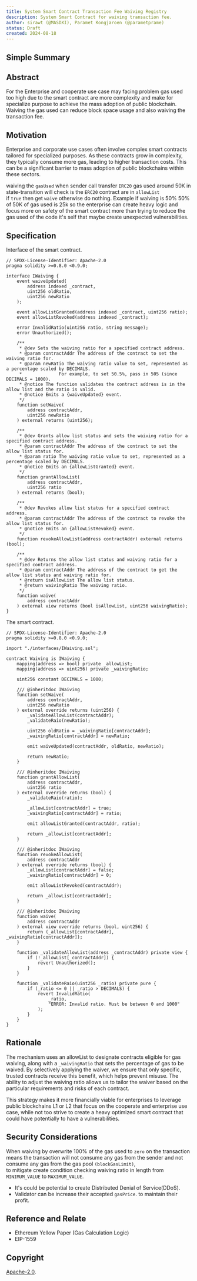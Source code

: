 ```yaml
---
title: System Smart Contract Transaction Fee Waiving Registry
description: System Smart Contract for waiving transaction fee.
author: sirawt (@MASDXI), Paramet Kongjaroen (@parametprame)
status: Draft
created: 2024-08-18
---
```


## Simple Summary

## Abstract

For the Enterprise and cooperate use case may facing problem gas used too high due to the smart contract are more complexity and make for specialize purpose to achieve the mass adoption of public blockchain.  
Waiving the gas used can reduce block space usage and also waiving the transaction fee.

## Motivation

Enterprise and corporate use cases often involve complex smart contracts tailored for specialized purposes. As these contracts grow in complexity, they typically consume more gas, leading to higher transaction costs. This can be a significant barrier to mass adoption of public blockchains within these sectors.

waiving the `gasUsed` when sender call transfer `ERC20` gas used around 50K in state-transition will check is the `ERC20` contract are in `allowList`  
if `true` then get `waive` otherwise do nothing.
Example if waiving is 50%
50% of 50K of gas used is 25k so the enterprise can create heavy logic and focus more on safety of the smart contract more than trying to reduce the gas used of the code it's self that maybe create unexpected vulnerabilities.

## Specification

Interface of the smart contract.
```solidity
// SPDX-License-Identifier: Apache-2.0
pragma solidity >=0.8.0 <0.9.0;

interface IWaiving {
    event waiveUpdated(
        address indexed _contract,
        uint256 oldRatio,
        uint256 newRatio
    );

    event allowListGranted(address indexed _contract, uint256 ratio);
    event allowListRevoked(address indexed _contract);

    error InvalidRatio(uint256 ratio, string message);
    error Unauthorized();

    /**
     * @dev Sets the waiving ratio for a specified contract address.
     * @param contractAddr The address of the contract to set the waiving ratio for.
     * @param newRatio The waiving ratio value to set, represented as a percentage scaled by DECIMALS.
     *              For example, to set 50.5%, pass in 505 (since DECIMALS = 1000).
     * @notice The function validates the contract address is in the allow list and the ratio is valid.
     * @notice Emits a {waiveUpdated} event.
     */
    function setWaive(
        address contractAddr,
        uint256 newRatio
    ) external returns (uint256);

    /**
     * @dev Grants allow list status and sets the waiving ratio for a specified contract address.
     * @param contractAddr The address of the contract to set the allow list status for.
     * @param ratio The waiving ratio value to set, represented as a percentage scaled by DECIMALS.
     * @notice Emits an {allowListGranted} event.
     */
    function grantAllowList(
        address contractAddr,
        uint256 ratio
    ) external returns (bool);

    /**
     * @dev Revokes allow list status for a specified contract address.
     * @param contractAddr The address of the contract to revoke the allow list status for.
     * @notice Emits an {allowListRevoked} event.
     */
    function revokeAllowList(address contractAddr) external returns (bool);

    /**
     * @dev Returns the allow list status and waiving ratio for a specified contract address.
     * @param contractAddr The address of the contract to get the allow list status and waiving ratio for.
     * @return isAllowList The allow list status.
     * @return waivingRatio The waiving ratio.
     */
    function waive(
        address contractAddr
    ) external view returns (bool isAllowList, uint256 waivingRatio);
}

```

The smart contract.
```solidity
// SPDX-License-Identifier: Apache-2.0
pragma solidity >=0.8.0 <0.9.0;

import "./interfaces/IWaiving.sol";

contract Waiving is IWaiving {
    mapping(address => bool) private _allowList;
    mapping(address => uint256) private _waivingRatio;

    uint256 constant DECIMALS = 1000;

    /// @inheritdoc IWaiving
    function setWaive(
        address contractAddr,
        uint256 newRatio
    ) external override returns (uint256) {
        _validateAllowList(contractAddr);
        _validateRaio(newRatio);

        uint256 oldRatio = _waivingRatio[contractAddr];
        _waivingRatio[contractAddr] = newRatio;

        emit waiveUpdated(contractAddr, oldRatio, newRatio);

        return newRatio;
    }

    /// @inheritdoc IWaiving
    function grantAllowList(
        address contractAddr,
        uint256 ratio
    ) external override returns (bool) {
        _validateRaio(ratio);

        _allowList[contractAddr] = true;
        _waivingRatio[contractAddr] = ratio;

        emit allowListGranted(contractAddr, ratio);

        return _allowList[contractAddr];
    }

    /// @inheritdoc IWaiving
    function revokeAllowList(
        address contractAddr
    ) external override returns (bool) {
        _allowList[contractAddr] = false;
        _waivingRatio[contractAddr] = 0;

        emit allowListRevoked(contractAddr);

        return _allowList[contractAddr];
    }

    /// @inheritdoc IWaiving
    function waive(
        address contractAddr
    ) external view override returns (bool, uint256) {
        return (_allowList[contractAddr], _waivingRatio[contractAddr]);
    }

    function _validateAllowList(address _contractAddr) private view {
        if (!_allowList[_contractAddr]) {
            revert Unauthorized();
        }
    }

    function _validateRaio(uint256 _ratio) private pure {
        if (_ratio <= 0 || _ratio > DECIMALS) {
            revert InvalidRatio(
                _ratio,
                "ERROR: Invalid ratio. Must be between 0 and 1000"
            );
        }
    }
}
```


## Rationale

The mechanism uses an allowList to designate contracts eligible for gas waiving, along with a `_waivingRatio` that sets the percentage of gas to be waived. By selectively applying the waiver, we ensure that only specific, trusted contracts receive this benefit, which helps prevent misuse. The ability to adjust the waiving ratio allows us to tailor the waiver based on the particular requirements and risks of each contract.

This strategy makes it more financially viable for enterprises to leverage public blockchains L1 or L2 that focus on the cooperate and enterprise use case, while not too strive to create a heavy optimized smart contract that could have potentially to have a vulnerabilities.

## Security Considerations

When waiving by overwrite 100% of the gas used to `zero` on the transaction means the transaction will not consume any gas from the sender and not consume any gas from the gas pool `(blockGasLimit)`,  
to mitigate create condition checking waiving ratio in length from `MINIMUM_VALUE` to `MAXIMUM_VALUE`.  
- It's could be potential to create Distributed Denial of Service(DDoS).  
- Validator can be increase their accepted `gasPrice`. to maintain their profit.  

## Reference and Relate

- Ethereum Yellow Paper (Gas Calculation Logic)
- EIP-1559

## Copyright

[Apache-2.0](./LICENSE.md).